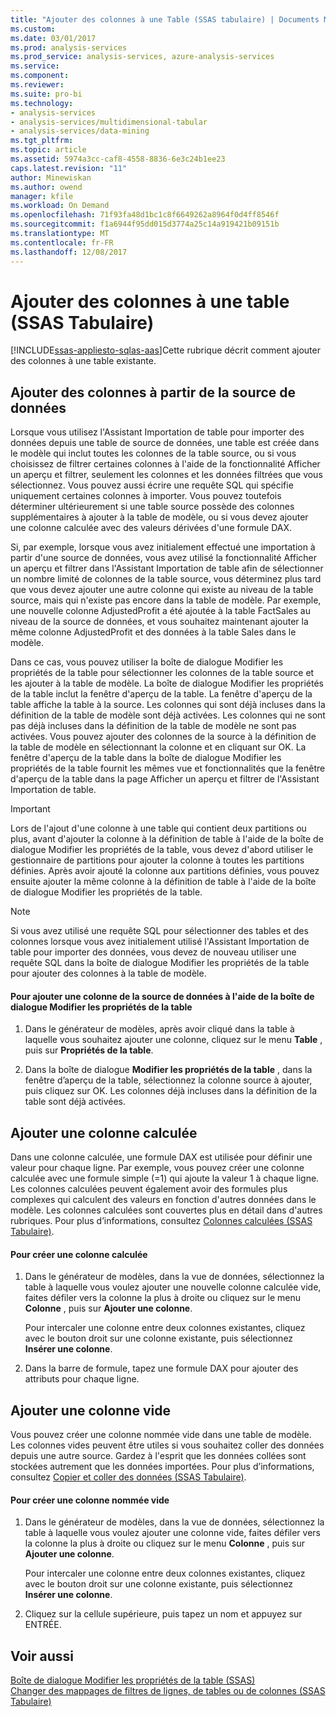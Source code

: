 ```yaml
---
title: "Ajouter des colonnes à une Table (SSAS tabulaire) | Documents Microsoft"
ms.custom: 
ms.date: 03/01/2017
ms.prod: analysis-services
ms.prod_service: analysis-services, azure-analysis-services
ms.service: 
ms.component: 
ms.reviewer: 
ms.suite: pro-bi
ms.technology:
- analysis-services
- analysis-services/multidimensional-tabular
- analysis-services/data-mining
ms.tgt_pltfrm: 
ms.topic: article
ms.assetid: 5974a3cc-caf8-4558-8836-6e3c24b1ee23
caps.latest.revision: "11"
author: Minewiskan
ms.author: owend
manager: kfile
ms.workload: On Demand
ms.openlocfilehash: 71f93fa48d1bc1c8f6649262a8964f0d4ff8546f
ms.sourcegitcommit: f1a6944f95dd015d3774a25c14a919421b09151b
ms.translationtype: MT
ms.contentlocale: fr-FR
ms.lasthandoff: 12/08/2017
---
```

# <a name="add-columns-to-a-table-ssas-tabular"></a>Ajouter des colonnes à une table (SSAS Tabulaire)
[!INCLUDE[ssas-appliesto-sqlas-aas](../../includes/ssas-appliesto-sqlas-aas.md)]Cette rubrique décrit comment ajouter des colonnes à une table existante.  
  
## <a name="add-columns-from-the-data-source"></a>Ajouter des colonnes à partir de la source de données  
 Lorsque vous utilisez l'Assistant Importation de table pour importer des données depuis une table de source de données, une table est créée dans le modèle qui inclut toutes les colonnes de la table source, ou si vous choisissez de filtrer certaines colonnes à l'aide de la fonctionnalité Afficher un aperçu et filtrer, seulement les colonnes et les données filtrées que vous sélectionnez. Vous pouvez aussi écrire une requête SQL qui spécifie uniquement certaines colonnes à importer. Vous pouvez toutefois déterminer ultérieurement si une table source possède des colonnes supplémentaires à ajouter à la table de modèle, ou si vous devez ajouter une colonne calculée avec des valeurs dérivées d'une formule DAX.  
  
 Si, par exemple, lorsque vous avez initialement effectué une importation à partir d'une source de données, vous avez utilisé la fonctionnalité Afficher un aperçu et filtrer dans l'Assistant Importation de table afin de sélectionner un nombre limité de colonnes de la table source, vous déterminez plus tard que vous devez ajouter une autre colonne qui existe au niveau de la table source, mais qui n'existe pas encore dans la table de modèle. Par exemple, une nouvelle colonne AdjustedProfit a été ajoutée à la table FactSales au niveau de la source de données, et vous souhaitez maintenant ajouter la même colonne AdjustedProfit et des données à la table Sales dans le modèle.  
  
 Dans ce cas, vous pouvez utiliser la boîte de dialogue Modifier les propriétés de la table pour sélectionner les colonnes de la table source et les ajouter à la table de modèle. La boîte de dialogue Modifier les propriétés de la table inclut la fenêtre d'aperçu de la table. La fenêtre d'aperçu de la table affiche la table à la source. Les colonnes qui sont déjà incluses dans la définition de la table de modèle sont déjà activées. Les colonnes qui ne sont pas déjà incluses dans la définition de la table de modèle ne sont pas activées. Vous pouvez ajouter des colonnes de la source à la définition de la table de modèle en sélectionnant la colonne et en cliquant sur OK. La fenêtre d'aperçu de la table dans la boîte de dialogue Modifier les propriétés de la table fournit les mêmes vue et fonctionnalités que la fenêtre d'aperçu de la table dans la page Afficher un aperçu et filtrer de l'Assistant Importation de table.  
  
> [!IMPORTANT]  
>  Lors de l'ajout d'une colonne à une table qui contient deux partitions ou plus, avant d'ajouter la colonne à la définition de table à l'aide de la boîte de dialogue Modifier les propriétés de la table, vous devez d'abord utiliser le gestionnaire de partitions pour ajouter la colonne à toutes les partitions définies. Après avoir ajouté la colonne aux partitions définies, vous pouvez ensuite ajouter la même colonne à la définition de table à l'aide de la boîte de dialogue Modifier les propriétés de la table.  
  
> [!NOTE]  
>  Si vous avez utilisé une requête SQL pour sélectionner des tables et des colonnes lorsque vous avez initialement utilisé l'Assistant Importation de table pour importer des données, vous devez de nouveau utiliser une requête SQL dans la boîte de dialogue Modifier les propriétés de la table pour ajouter des colonnes à la table de modèle.  
  
#### <a name="to-add-a-column-from-the-data-source-by-using-the-edit-table-properties-dialog-box"></a>Pour ajouter une colonne de la source de données à l'aide de la boîte de dialogue Modifier les propriétés de la table  
  
1.  Dans le générateur de modèles, après avoir cliqué dans la table à laquelle vous souhaitez ajouter une colonne, cliquez sur le menu **Table** , puis sur  **Propriétés de la table**.  
  
2.  Dans la boîte de dialogue **Modifier les propriétés de la table** , dans la fenêtre d’aperçu de la table, sélectionnez la colonne source à ajouter, puis cliquez sur OK. Les colonnes déjà incluses dans la définition de la table sont déjà activées.  
  
## <a name="add-a-calculated-column"></a>Ajouter une colonne calculée  
 Dans une colonne calculée, une formule DAX est utilisée pour définir une valeur pour chaque ligne. Par exemple, vous pouvez créer une colonne calculée avec une formule simple (=1) qui ajoute la valeur 1 à chaque ligne. Les colonnes calculées peuvent également avoir des formules plus complexes qui calculent des valeurs en fonction d'autres données dans le modèle. Les colonnes calculées sont couvertes plus en détail dans d'autres rubriques. Pour plus d’informations, consultez [Colonnes calculées &#40;SSAS Tabulaire&#41;](../../analysis-services/tabular-models/ssas-calculated-columns.md).  
  
#### <a name="to-create-a-calculated-column"></a>Pour créer une colonne calculée  
  
1.  Dans le générateur de modèles, dans la vue de données, sélectionnez la table à laquelle vous voulez ajouter une nouvelle colonne calculée vide, faites défiler vers la colonne la plus à droite ou cliquez sur le menu **Colonne** , puis sur **Ajouter une colonne**.  
  
     Pour intercaler une colonne entre deux colonnes existantes, cliquez avec le bouton droit sur une colonne existante, puis sélectionnez **Insérer une colonne**.  
  
2.  Dans la barre de formule, tapez une formule DAX pour ajouter des attributs pour chaque ligne.  
  
## <a name="add-a-blank-column"></a>Ajouter une colonne vide  
 Vous pouvez créer une colonne nommée vide dans une table de modèle. Les colonnes vides peuvent être utiles si vous souhaitez coller des données depuis une autre source. Gardez à l'esprit que les données collées sont stockées autrement que les données importées. Pour plus d’informations, consultez [Copier et coller des données &#40;SSAS Tabulaire&#41;](../../analysis-services/tabular-models/ssas-import-data-copy-and-paste-data.md).  
  
#### <a name="to-create-a-named-blank-column"></a>Pour créer une colonne nommée vide  
  
1.  Dans le générateur de modèles, dans la vue de données, sélectionnez la table à laquelle vous voulez ajouter une colonne vide, faites défiler vers la colonne la plus à droite ou cliquez sur le menu **Colonne** , puis sur **Ajouter une colonne**.  
  
     Pour intercaler une colonne entre deux colonnes existantes, cliquez avec le bouton droit sur une colonne existante, puis sélectionnez **Insérer une colonne**.  
  
2.  Cliquez sur la cellule supérieure, puis tapez un nom et appuyez sur ENTRÉE.  
  
## <a name="see-also"></a>Voir aussi  
 [Boîte de dialogue Modifier les propriétés de la table &#40;SSAS&#41;](http://msdn.microsoft.com/library/8d913e83-7246-44cc-8fc7-31729023c0d8)   
 [Changer des mappages de filtres de lignes, de tables ou de colonnes &#40;SSAS Tabulaire&#41;](../../analysis-services/tabular-models/change-table-column-or-row-filter-mappings-ssas-tabular.md)  
  
  
